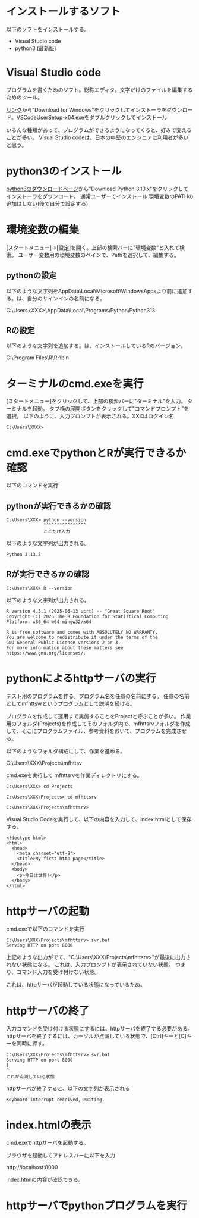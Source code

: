
# インストールするソフト
以下のソフトをインストールする。

- Visual Studio code
- python3 (最新版)

# Visual Studio code
プログラムを書くためのソフト。総称エディタ。文字だけのファイルを編集するためのツール。

[リンク](https://code.visualstudio.com/)から"Download for Windows"をクリックしてインストーラをダウンロード。VSCodeUserSetup-x64.exeをダブルクリックしてインストール

いろんな種類があって、プログラムができるようになってくると、好みで変えることが多い。
Visual Studio codeは、日本の中堅のエンジニアに利用者が多いと思う。


# python3のインストール

[python3のダウンロードページ](https://www.python.org/downloads/)から"Download Python 3.13.x"をクリックしてインストーラをダウンロード。
通常ユーザーでインストール
環境変数のPATHの追加はしない(後で自分で設定する)


# 環境変数の編集

[スタートメニュー]->[設定]を開く。上部の検索バーに"環境変数"と入れて検索。
ユーザー変数用の環境変数のペインで、Pathを選択して、編集する。



## pythonの設定

以下のような文字列をAppData\Local\Microsoft\WindowsAppsより前に追加する。<XXX>は、自分のサインインの名前になる。

C:\Users\<XXX>\AppData\Local\Programs\Python\Python313


## Rの設定

以下のような文字列を追加する。<XXX>は、インストールしているRのバージョン。

C:\Program Files\R\R-<XXX>\bin


# ターミナルのcmd.exeを実行 

[スタートメニュー]をクリックして、上部の検索バーに"ターミナル"を入力。
ターミナルを起動。
タブ横の展開ボタンをクリックして"コマンドプロンプト"を選択。
以下のように、入力プロンプトが表示される。XXXはログイン名

```
C:\Users\XXXX>

```

# cmd.exeでpythonとRが実行できるか確認

以下のコマンドを実行

## pythonが実行できるかの確認

```
C:\Users\XXX> python --version
              ^^^^^^^^^^^^^^^^
              ここだけ入力
```

以下のような文字列が出力される。
```
Python 3.13.5
```

## Rが実行できるかの確認

```
C:\Users\XXX> R --version

```

以下のような文字列が出力される。

```
R version 4.5.1 (2025-06-13 ucrt) -- "Great Square Root"
Copyright (C) 2025 The R Foundation for Statistical Computing
Platform: x86_64-w64-mingw32/x64

R is free software and comes with ABSOLUTELY NO WARRANTY.
You are welcome to redistribute it under the terms of the
GNU General Public License versions 2 or 3.
For more information about these matters see
https://www.gnu.org/licenses/.

```

# pythonによるhttpサーバの実行

テスト用のプログラムを作る。プログラム名を任意の名前にする。
任意の名前としてmfhttsvrというプログラムとして説明を続ける。

プログラムを作成して運用まで実施することをProjectと呼ぶことが多い。
作業用のフォルダ(Projects)を作成してそのフォルダ内で、mfhttsrvフォルダを作成して、そこにプログラムファイル、参考資料をおいて、プログラムを完成させる。

以下のようなフォルダ構成にして、作業を進める。

C:\Users\XXX\Projects\mfhttsv

cmd.exeを実行して
mfhttsrvを作業ディレクトリにする。

```
C:\Users\XXX> cd Projects

C:\Users\XXX\Projects> cd mfhttsrv

C:\Users\XXX\Projects\mfhttsrv>

```

Visual Studio Codeを実行して、以下の内容を入力して、index.htmlとして保存する。

```
<!doctype html>
<html>
  <head>
    <meta charset="utf-8">
    <title>My first http page</title>
  </head>
  <body>
    <p>今日は世界!</p>
  </body>
</html>
```


# httpサーバの起動
cmd.exeで以下のコマンドを実行

```
C:\Users\XXX\Projects\mfhttsrv> svr.bat
Serving HTTP on port 8000 

```
上記のような出力がでて、"C:\Users\XXX\Projects\mfhttsrv>"が最後に出力されない状態になる。
これは、入力プロンプトが表示されていない状態。
つまり、コマンド入力を受け付けない状態。

これは、httpサーバが起動している状態になっているため。


# httpサーバの終了
入力コマンドを受け付ける状態にするには、httpサーバを終了する必要がある。
httpサーバを終了するには、カーソルが点滅している状態で、[Ctrl]キーと[C]キーを同時に押す。
```
C:\Users\XXX\Projects\mfhttsrv> svr.bat 
Serving HTTP on port 8000 
|
^
これが点滅している状態
```

httpサーバが終了すると、以下の文字列が表示される

```
Keyboard interrupt received, exiting.
```

# index.htmlの表示

cmd.exeでhttpサーバを起動する。

ブラウザを起動してアドレスバーに以下を入力

http://localhost:8000

index.htmlの内容が確認できる。


# httpサーバでpythonプログラムを実行

